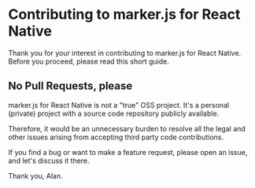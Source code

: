 # Contributing to marker.js for React Native

Thank you for your interest in contributing to marker.js for React Native. Before you proceed, please read this short guide.

## No Pull Requests, please

marker.js for React Native is not a "true" OSS project. It's a personal (private) project with a source code repository publicly available.

Therefore, it would be an unnecessary burden to resolve all the legal and other issues arising from accepting third party code contributions.

If you find a bug or want to make a feature request, please open an issue, and let's discuss it there.

Thank you,
Alan.
